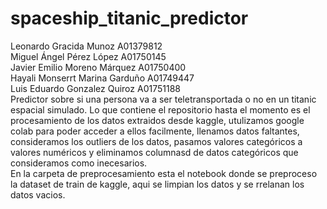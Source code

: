 # spaceship_titanic_predictor
Leonardo Gracida Munoz A01379812
<br>
Miguel Ángel Pérez López A01750145
<br>
Javier Emilio Moreno Márquez A01750400
<br>
Hayali Monserrt Marina Garduño A01749447
<br>
Luis Eduardo Gonzalez Quiroz A01751188
<br>
Predictor sobre si una persona va a ser teletransportada o no en un titanic espacial simulado.
Lo que contiene el repositorio hasta el momento es el procesamiento de los datos extraidos desde kaggle, utulizamos google colab para poder acceder a ellos facilmente, llenamos datos faltantes, consideramos los outliers de los datos, pasamos valores categóricos a valores numéricos y eliminamos columnasd de datos categóricos que consideramos como inecesarios.
<br>En la carpeta de preprocesamiento esta el notebook donde se preproceso la dataset de train de kaggle, aqui se limpian los datos y se rrelanan los datos vacios.
